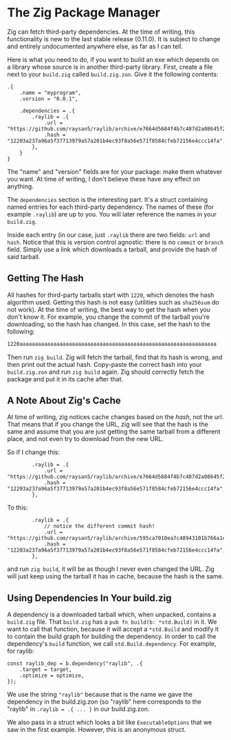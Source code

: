 # The Zig Package Manager

Zig can fetch third-party dependencies. At the time of writing, this functionality
is new to the last stable release (0.11.0). It is subject to change and entirely
undocumented anywhere else, as far as I can tell.

Here is what you need to do, if you want to build an exe which depends on a library
whose source is in another third-party library. First, create a file next to your
`build.zig` called `build.zig.zon`. Give it the following contents:

```zig
.{
    .name = "myprogram",
    .version = "0.0.1",

    .dependencies = .{
        .raylib = .{
            .url = "https://github.com/raysan5/raylib/archive/e7664d5684f4b7c487d2a08645f23a1d0485f9e7.tar.gz",
            .hash = "12203a237a96a5f37713979a57a201b4ec93f8a56e571f8584cfeb72156e4ccc14fa",
        },
    }
}
```

The "name" and "version" fields are for your package: make them whatever you want.
At time of writing, I don't believe these have any effect on anything.

The `dependencies` section is the interesting part. It's a struct containing
named entries for each third-party dependency. The names of these (for example
`.raylib`) are up to you. You will later reference the names in your `build.zig`.

Inside each entry (in our case, just `.raylib` there are two fields: `url` and `hash`.
Notice that this is version control agnostic: there is no `commit` or `branch`
field. Simply use a link which downloads a tarball, and provide the hash of said
tarball.

## Getting The Hash

All hashes for third-party tarballs start with `1220`, which denotes the hash
algorithm used. Getting this hash is not easy (utilities such as `sha256sum` do
not work). At the time of writing, the best way to get the hash when you don't
know it. For example, you change the commit of the tarball you're downloading,
so the hash has changed. In this case, set the hash to the following:

```txt
1220aaaaaaaaaaaaaaaaaaaaaaaaaaaaaaaaaaaaaaaaaaaaaaaaaaaaaaaaaaaaaaaa
```

Then run `zig build`. Zig will fetch the tarball, find that its hash is wrong,
and then print out the actual hash. Copy-paste the correct hash into your `build.zig.zon`
and run `zig build` again. Zig should correctly fetch the package and put it in
its cache after that.

## A Note About Zig's Cache

At time of writing, zig notices cache changes based on the _hash_, not the url.
That means that if you change the URL, zig will see that the hash is the same and
assume that you are just getting the same tarball from a different place, and
not even try to download from the new URL.

So if I change this:

```zig
        .raylib = .{
            .url = "https://github.com/raysan5/raylib/archive/e7664d5684f4b7c487d2a08645f23a1d0485f9e7.tar.gz",
            .hash = "12203a237a96a5f37713979a57a201b4ec93f8a56e571f8584cfeb72156e4ccc14fa",
        },
```

To this:

```zig
        .raylib = .{
            // notice the different commit hash!
            .url = "https://github.com/raysan5/raylib/archive/595ca7010ea7c48943101b766a1ed2a34e5364a7.tar.gz",
            .hash = "12203a237a96a5f37713979a57a201b4ec93f8a56e571f8584cfeb72156e4ccc14fa",
        },
```

and run `zig build`, it will be as though I never even changed the URL. Zig will
just keep using the tarball it has in cache, because the hash is the same.

## Using Dependencies In Your build.zig

A dependency is a downloaded tarball which, when unpacked, contains a `build.zig`
file. That `build.zig` has a `pub fn build(b: *std.Build)` in it. We want to call
that function, because it will accept a `*std.Build` and modify it to contain the
build graph for building the dependency. In order to call the dependency's `build`
function, we call `std.Build.dependency`. For example, for raylib:

```zig
const raylib_dep = b.dependency("raylib", .{
    .target = target,
    .optimize = optimize,
});
```

We use the string `"raylib"` because that is the name we gave the dependency in
the build.zig.zon (so "raylib" here corresponds to the "raylib" in
`.raylib = .{ ... }` in our build.zig.zon.

We also pass in a struct which looks a bit like `ExecutableOptions` that we saw
in the first example. However, this is an anonymous struct.
